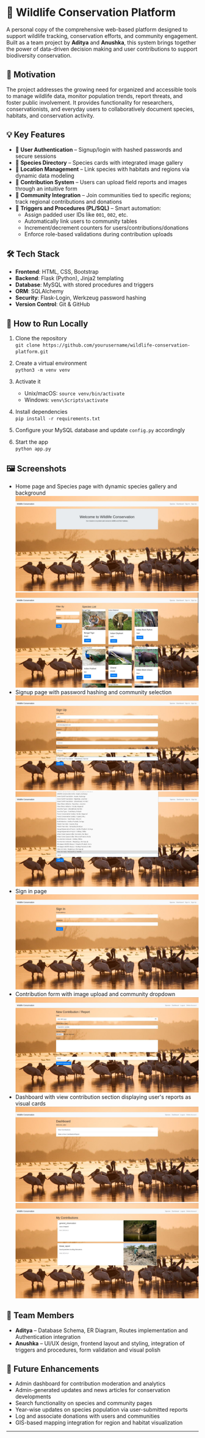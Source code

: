 # 🌿 Wildlife Conservation Platform

A personal copy of the comprehensive web-based platform designed to support wildlife tracking, conservation efforts, and community engagement. Built as a team project by **Aditya** and **Anushka**, this system brings together the power of data-driven decision making and user contributions to support biodiversity conservation.

## 🧠 Motivation

The project addresses the growing need for organized and accessible tools to manage wildlife data, monitor population trends, report threats, and foster public involvement. It provides functionality for researchers, conservationists, and everyday users to collaboratively document species, habitats, and conservation activity.

## 💡 Key Features

- 🔐 **User Authentication** – Signup/login with hashed passwords and secure sessions
- 🐾 **Species Directory** – Species cards with integrated image gallery
- 📍 **Location Management** – Link species with habitats and regions via dynamic data modeling
- 📸 **Contribution System** – Users can upload field reports and images through an intuitive form
- 🤝 **Community Integration** – Join communities tied to specific regions; track regional contributions and donations
- 🔄 **Triggers and Procedures (PL/SQL)** – Smart automation:
  - Assign padded user IDs like `001`, `002`, etc.
  - Automatically link users to community tables
  - Increment/decrement counters for users/contributions/donations
  - Enforce role-based validations during contribution uploads

## 🛠️ Tech Stack

- **Frontend**: HTML, CSS, Bootstrap
- **Backend**: Flask (Python), Jinja2 templating
- **Database**: MySQL with stored procedures and triggers
- **ORM**: SQLAlchemy
- **Security**: Flask-Login, Werkzeug password hashing
- **Version Control**: Git & GitHub

## 🧪 How to Run Locally

1. Clone the repository  
   `git clone https://github.com/yourusername/wildlife-conservation-platform.git`

2. Create a virtual environment  
   `python3 -m venv venv`

3. Activate it  
   - Unix/macOS: `source venv/bin/activate`  
   - Windows: `venv\Scripts\activate`

4. Install dependencies  
   `pip install -r requirements.txt`

5. Configure your MySQL database and update `config.py` accordingly

6. Start the app  
   `python app.py`

## 🖼️ Screenshots

- Home page and Species page with dynamic species gallery and background
  ![Home Page](Documentation/screenshots/home-page.png)
  ![Species Page](Documentation/screenshots/species-gallery.png)
- Signup page with password hashing and community selection
  ![Sign up Page](Documentation/screenshots/signup.png)
  ![community dropdown display](Documentation/screenshots/community-dropdown.png)
- Sign in page
  ![Sign in Page](Documentation/screenshots/signin.png)
- Contribution form with image upload and community dropdown
  ![Contribution Page](Documentation/screenshots/contribution.png)
- Dashboard with view contribution section displaying user's reports as visual cards
  ![Dashboard Page](Documentation/screenshots/dashboard.png)
  ![My Contributions Page](Documentation/screenshots/view-contribution.png)

## 🤝 Team Members

- **Aditya** – Database Schema, ER Diagram, Routes implementation and Authentication integration
- **Anushka** – UI/UX design, frontend layout and styling, integration of triggers and procedures, form validation and visual polish  

## 🌱 Future Enhancements

- Admin dashboard for contribution moderation and analytics
- Admin-generated updates and news articles for conservation developments  
- Search functionality on species and community pages
- Year-wise updates on species population via user-submitted reports
- Log and associate donations with users and communities
- GIS-based mapping integration for region and habitat visualization  

---


